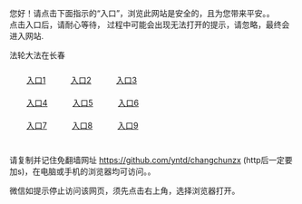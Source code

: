 您好！请点击下面指示的“入口”，浏览此网站是安全的，且为您带来平安。。 <br/>
点击入口后，请耐心等待， 过程中可能会出现无法打开的提示，请忽略，最终会进入网站. </br>

法轮大法在长春<br/>
<div style="padding:10px"><a style="margin:20px" target="_blank" href="https://d1ddw6t8z6tpgg.cloudfront.net/2Qpsp?bzozj" id="ccLink1" rel="nofollow">入口1</a> <a target="_blank" style="margin:20px" href="https://d3iaivbpunzino.cloudfront.net/2Qpsp?wvflocy" id="ccLink2" rel="nofollow">入口2</a> <a style="margin:20px" target="_blank" href="https://dx4o0yebvlj4t.cloudfront.net/2Qpsp?dfqztcha" id="ccLink3" rel="nofollow">入口3</a></div>

<div style="padding:10px" ><a style="margin:20px" target="_blank" href="https://d1ddw6t8z6tpgg.cloudfront.net/2Qpsp?bzozj" id="ccLink4" rel="nofollow">入口4</a> <a style="margin:20px" href="https://d3iaivbpunzino.cloudfront.net/2Qpsp?wvflocy" target="_blank" id="ccLink5" rel="nofollow">入口5</a> <a style="margin:20px" href="https://dx4o0yebvlj4t.cloudfront.net/2Qpsp?dfqztcha" target="_blank" id="ccLink6" rel="nofollow">入口6</a></div>

<div style="padding:10px"><a style="margin:20px" target="_blank" href="https://d1ddw6t8z6tpgg.cloudfront.net/2Qpsp?bzozj" id="ccLink7" rel="nofollow">入口7</a> <a style="margin:20px" href="https://d3iaivbpunzino.cloudfront.net/2Qpsp?wvflocy" target="_blank" id="ccLink8" rel="nofollow">入口8</a> <a style="margin:20px" target="_blank" href="https://dx4o0yebvlj4t.cloudfront.net/2Qpsp?dfqztcha" id="ccLink9" rel="nofollow">入口9</a></div>

<br/>



请复制并记住免翻墙网址 https://github.com/yntd/changchunzx (http后一定要加s)，在电脑或手机的浏览器均可访问。。<br/>

微信如提示停止访问该网页，须先点击右上角，选择浏览器打开。
